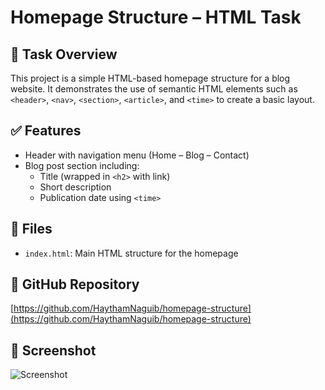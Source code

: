 # Homepage Structure – HTML Task

## 📌 Task Overview
This project is a simple HTML-based homepage structure for a blog website. It demonstrates the use of semantic HTML elements such as `<header>`, `<nav>`, `<section>`, `<article>`, and `<time>` to create a basic layout.

## ✅ Features
- Header with navigation menu (Home – Blog – Contact)
- Blog post section including:
  - Title (wrapped in `<h2>` with link)
  - Short description
  - Publication date using `<time>`

## 📁 Files
- `index.html`: Main HTML structure for the homepage

## 🔗 GitHub Repository
[https://github.com/HaythamNaguib/homepage-structure](https://github.com/HaythamNaguib/homepage-structure)

## 📸 Screenshot
![Screenshot](put-your-screenshot-path-here-if-needed)

